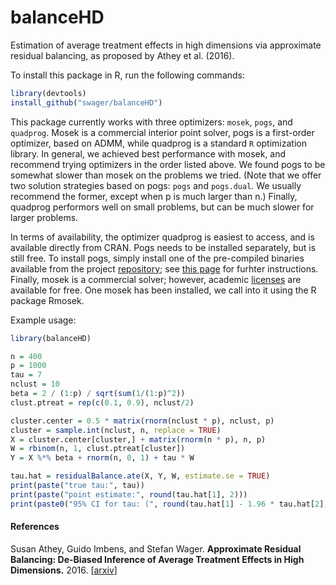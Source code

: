# balanceHD
Estimation of average treatment effects in high dimensions via approximate residual balancing, as proposed by Athey et al. (2016).

To install this package in R, run the following commands:

```R
library(devtools) 
install_github("swager/balanceHD")
```

This package currently works with three optimizers: `mosek`, `pogs`, and `quadprog`.
Mosek is a commercial interior point solver,
pogs is a first-order optimizer, based on ADMM, while
quadprog is a standard `R` optimization library.
In general, we achieved best performance with mosek, and
recommend trying optimizers in the order listed above.
We found pogs to be somewhat slower than mosek on the problems
we tried. (Note that we offer two solution strategies based on pogs: `pogs` and
`pogs.dual`. We usually recommend the former, except when p is much larger than n.)
Finally, quadprog performors well on small problems, but can be much
slower for larger problems.

In terms of availability, the optimizer quadprog is easiest to access,
and is available directly from CRAN. Pogs needs to be installed separately,
but is still free. To install pogs, simply install one of the pre-compiled
binaries available from the project [repository](https://github.com/foges/pogs);
see [this page](https://github.com/foges/pogs/blob/master/src/interface_r/README.md)
for furhter instructions.
Finally, mosek is a commercial solver; however, academic
[licenses](https://www.mosek.com/resources/academic-license) are available for free.
One mosek has been installed, we call into it using the R package Rmosek.

Example usage:

```R
library(balanceHD)

n = 400
p = 1000
tau = 7
nclust = 10
beta = 2 / (1:p) / sqrt(sum(1/(1:p)^2))
clust.ptreat = rep(c(0.1, 0.9), nclust/2)

cluster.center = 0.5 * matrix(rnorm(nclust * p), nclust, p)
cluster = sample.int(nclust, n, replace = TRUE)
X = cluster.center[cluster,] + matrix(rnorm(n * p), n, p)
W = rbinom(n, 1, clust.ptreat[cluster])
Y = X %*% beta + rnorm(n, 0, 1) + tau * W

tau.hat = residualBalance.ate(X, Y, W, estimate.se = TRUE)
print(paste("true tau:", tau))
print(paste("point estimate:", round(tau.hat[1], 2)))
print(paste0("95% CI for tau: (", round(tau.hat[1] - 1.96 * tau.hat[2], 2), ", ", round(tau.hat[1] + 1.96 * tau.hat[2], 2), ")"))
```

#### References
Susan Athey, Guido Imbens, and Stefan Wager.
<b>Approximate Residual Balancing: De-Biased Inference of Average Treatment Effects in High Dimensions.</b>
2016.
[<a href="http://arxiv.org/pdf/1604.07125.pdf">arxiv</a>]
